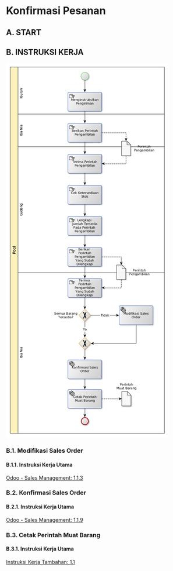 # Konfirmasi Pesanan

## A. START

## B. INSTRUKSI KERJA

![](../img/konfirmasi-sales-order.png)

### B.1. Modifikasi Sales Order

#### B.1.1. Instruksi Kerja Utama

[Odoo - Sales Management: 1.1.3](https://open-synergy.github.io/mdbook-sale/transaksi/sales-order/modifikasi.html)

### B.2. Konfirmasi Sales Order

#### B.2.1. Instruksi Kerja Utama

[Odoo - Sales Management: 1.1.9](https://open-synergy.github.io/mdbook-sale/transaksi/sales-order/konfirmasi.html)

### B.3. Cetak Perintah Muat Barang

#### B.3.1. Instruksi Kerja Utama

[Instruksi Kerja Tambahan: 1.1](https://open-synergy.github.io/mdbook-lbp//instruksi/cetak-perintah-muat-barang.html)
